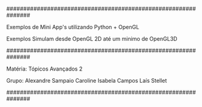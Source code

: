 ﻿###############################################################

Exemplos de Mini App's utilizando Python + OpenGL

Exemplos Simulam desde OpenGL 2D até um minimo de OpenGL3D

###############################################################

Matéria:
   Tópicos Avançados 2

Grupo: 
    Alexandre Sampaio
    Caroline
    Isabela Campos
    Laís Stellet

###############################################################